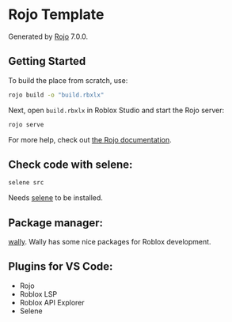 # Rojo Template
Generated by [Rojo](https://github.com/rojo-rbx/rojo) 7.0.0.

## Getting Started
To build the place from scratch, use:

```bash
rojo build -o "build.rbxlx"
```

Next, open `build.rbxlx` in Roblox Studio and start the Rojo server:

```bash
rojo serve
```

For more help, check out [the Rojo documentation](https://rojo.space/docs).

## Check code with selene: 
```bash
selene src
```
Needs [selene](https://kampfkarren.github.io/selene/selene.html) to be installed.

## Package manager:
[wally](https://wally.run/). Wally has some nice packages for Roblox development.

## Plugins for VS Code:
- Rojo
- Roblox LSP
- Roblox API Explorer
- Selene


